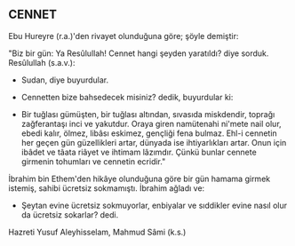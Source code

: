 ## CENNET

Ebu Hureyre (r.a.)'den rivayet olunduğuna gö­re; şöyle demiştir:

"Biz bir gün: Ya Resûlullah! Cennet hangi şeyden yaratıldı? diye sorduk. Resûlullah (s.a.v.):

- Sudan, diye buyurdular.

- Cennetten bize bahsedecek misiniz? dedik, buyurdular ki:

- Bir tuğlası gümüşten, bir tuğlası altından, sıvasıda miskdendir, toprağı zağferantaşı inci ve yakutdur. Oraya giren namütenahi ni'mete nail olur, ebedi kalır, ölmez, libâsı eskimez, gençliği fena bulmaz. Ehl-i cennetin her geçen gün güzellikleri artar, dünyada ise ihtiyarlıkları artar. Onun için ibâdet ve tâata riâyet ve ihtimam lâzımdır. Çünkü bunlar cennete girmenin tohumları ve cennetin ec­ridir."

İbrahim bin Ethem'den hikâye olunduğuna göre bir gün hamama girmek istemiş, sahibi ücretsiz sokmamıştı. İbrahim ağladı ve:

- Şeytan evine ücretsiz sokmuyorlar, enbiyalar ve sıddikler evine nasıl olur da ücretsiz sokarlar? dedi.

Hazreti Yusuf Aleyhisselam, Mahmud Sâmi (k.s.)
